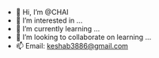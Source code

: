 - 👋 Hi, I’m @CHAI
- 👀 I’m interested in ...
- 🌱 I’m currently learning ...
- 💞️ I’m looking to collaborate on learning ...
- 📫 Email: keshab3886@gmail.com

<!---
Smolbolcat/Smolbolcat is a ✨ special ✨ repository because its `README.md` (this file) appears on your GitHub profile.
You can click the Preview link to take a look at your changes.
--->
